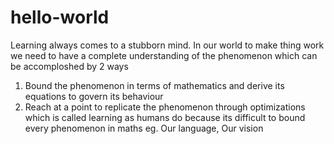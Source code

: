 # hello-world
Learning always comes to a stubborn mind.
In our world to make thing work we need to have a complete understanding of the phenomenon
which can be accomploshed by 2 ways
1. Bound the phenomenon in terms of mathematics and derive its equations to govern its behaviour
2. Reach at a point to replicate the phenomenon through optimizations which is called learning as humans do because its       difficult to bound every phenomenon in maths eg. Our language, Our vision

